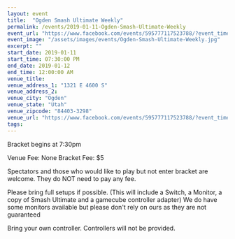 ```yaml
---
layout: event
title:  "Ogden Smash Ultimate Weekly"
permalink: /events/2019-01-11-Ogden-Smash-Ultimate-Weekly
event_url: "https://www.facebook.com/events/595777117523788/?event_time_id=595777130857120"
event_image: "/assets/images/events/Ogden-Smash-Ultimate-Weekly.jpg"
excerpt: ""
start_date: 2019-01-11
start_time: 07:30:00 PM
end_date: 2019-01-12
end_time: 12:00:00 AM
venue_title: 
venue_address_1: "1321 E 4600 S"
venue_address_2: 
venue_city: "Ogden"
venue_state: "Utah"
venue_zipcode: "84403-3298"
venue_url: "https://www.facebook.com/events/595777117523788/?event_time_id=595777130857120"
tags: 
---
```


Bracket begins at 7:30pm 

Venue Fee: None
Bracket Fee: $5

Spectators and those who would like to play but not enter bracket are welcome. They do NOT need to pay any fee.

Please bring full setups if possible. (This will include a Switch, a Monitor, a copy of Smash Ultimate and a gamecube controller adapter) We do have some monitors available but please don't rely on ours as they are not guaranteed 

Bring your own controller. Controllers will not be provided.